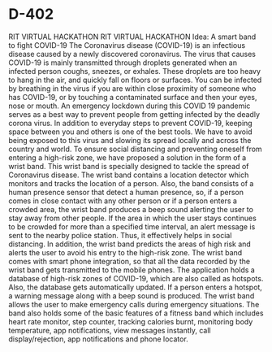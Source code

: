 # D-402
RIT VIRTUAL HACKATHON
RIT VIRTUAL HACKATHON
Idea: A smart band to fight COVID-19
The Coronavirus disease (COVID-19) is an infectious disease caused by a newly discovered coronavirus. The virus that causes COVID-19 is mainly transmitted through droplets generated when an infected person coughs, sneezes, or exhales. These droplets are too heavy to hang in the air, and quickly fall on floors or surfaces.
You can be infected by breathing in the virus if you are within close proximity of someone who has COVID-19, or by touching a contaminated surface and then your eyes, nose or mouth. An emergency lockdown during this COVID 19 pandemic serves as a best way to prevent people from getting infected by the deadly corona virus. In addition to everyday steps to prevent COVID-19, keeping space between you and others is one of the best tools. We have to avoid being exposed to this virus and slowing its spread locally and across the country and world. To ensure social distancing and preventing oneself from entering a high-risk zone, we have proposed a solution in the form of a wrist band. This wrist band is specially designed to tackle the spread of Coronavirus disease. 
The wrist band contains a location detector which monitors and tracks the location of a person. Also, the band consists of a human presence sensor that detect a human presence, so, if a person comes in close contact with any other person or if a person enters a crowded area, the wrist band produces a beep sound alerting the user to stay away from other people. If the area in which the user stays continues to be crowded for more than a specified time interval, an alert message is sent to the nearby police station. Thus, it effectively helps in social distancing. In addition, the wrist band predicts the areas of high risk and alerts the user to avoid his entry to the high-risk zone. 
The wrist band comes with smart phone integration, so that all the data recorded by the wrist band gets transmitted to the mobile phones. The application holds a database of high-risk zones of COVID-19, which are also called as hotspots. Also, the database gets automatically updated. If a person enters a hotspot, a warning message along with a beep sound is produced. 
The wrist band allows the user to make emergency calls during emergency situations. The band also holds some of the basic features of a fitness band which includes heart rate monitor, step counter, tracking calories burnt, monitoring body temperature, app notifications, view messages instantly, call display/rejection, app notifications and phone locator.
